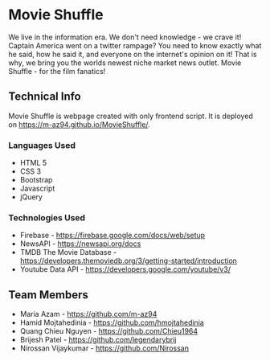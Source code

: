 # Movie Shuffle

We live in the information era. We don't need knowledge - we crave it! Captain America went on a twitter rampage? You need to know exactly what he said, how he said it, and everyone on the internet's opinion on it! That is why, we bring you the worlds newest niche market news outlet. Movie Shuffle - for the film fanatics! 

## Technical Info

Movie Shuffle is webpage created with only frontend script. It is deployed on  https://m-az94.github.io/MovieShuffle/.

### Languages Used 
* HTML 5
* CSS 3
* Bootstrap
* Javascript
* jQuery

### Technologies Used 
* Firebase - https://firebase.google.com/docs/web/setup
* NewsAPI - https://newsapi.org/docs
* TMDB The Movie Database - https://developers.themoviedb.org/3/getting-started/introduction
* Youtube Data API - https://developers.google.com/youtube/v3/

## Team Members 
* Maria Azam - https://github.com/m-az94
* Hamid Mojtahedinia - https://github.com/hmojtahedinia
* Quang Chieu Nguyen - https://github.com/Chieu1964
* Brijesh Patel - https://github.com/legendarybrij
* Nirossan Vijaykumar - https://github.com/Nirossan


